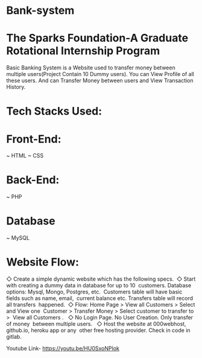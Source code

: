 # Bank-system
# The Sparks Foundation-A Graduate Rotational Internship Program
Basic Banking System is a Website used to transfer money between multiple users(Project Contain 10 Dummy users). You can View Profile of all these users. And can Transfer Money between users and View Transaction History.

# Tech Stacks Used:
# Front-End:
~ HTML
~ CSS

# Back-End:
~ PHP

# Database
~ MySQL

# Website Flow:
◇ Create a simple dynamic website which has the following specs. 
◇ Start with creating a dummy data in database for up to 10  customers. Database options: Mysql, Mongo, Postgres, etc.  Customers table will have basic fields such as name, email,  current balance etc. Transfers table will record all transfers  happened. 
◇ Flow: Home Page > View all Customers > Select and View one  Customer > Transfer Money > Select customer to transfer to >  View all Customers .  
◇ No Login Page. No User Creation. Only transfer of money  between multiple users.  
◇ Host the website at 000webhost, github.io, heroku app or any  other free hosting provider. Check in code in gitlab. 

Youtube Link- https://youtu.be/HU0SxoNPIok

